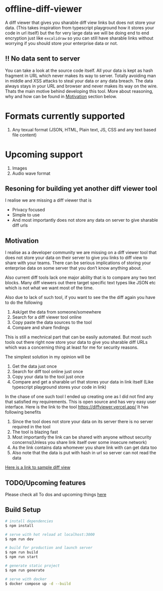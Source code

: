 # offline-diff-viewer

A diff viewer that gives you sharable diff view links but does not store your data. (This takes inspiration from typescript playground how it stores your code in url itself) but the for very large data we will be doing end to end encryption just like `excalidraw` so you can still have sharable links without worrying if you should store your enterprise data or not.

## :bangbang: No data sent to server
You can take a look at the source code itself. All your data is kept as hash fragment in URL which never makes its way to server. Totally avoiding man in middle and XSS attacks to steal your data or any data breach. The data always stays in your URL and browser and never makes its way on the wire. Thats the main motive behind developing this tool. More about reasoning, why and how can be found in [Motivation](#motivation) section below. 

# Formats currently supported

1. Any texual format (JSON, HTML, Plain text, JS, CSS and any text based file content)

# Upcoming support

1. Images
2. Audio wave format

## Resoning for building yet another diff viewer tool

I realise we are missing a diff viewer that is

- Privacy focused
- Simple to use
- And most importantly does not store any data on server to give sharable diff urls

## Motivation

I realise as a developer community we are missing on a diff viewer tool that does not store your data on their server to give you links to diff view to share with your teams.
There can be serious implications of storing your enterprise data on some server that you don’t know anything about.

Also current diff tools lack one major ability that is to compare any two text blocks. Many diff viewers out there target specific text types like JSON etc which is not what we want most of the time.

Also due to lack of such tool, if you want to see the the diff again you have to do the following

1. Ask/get the data from someone/somewhere
2. Search for a diff viewer tool online
3. Copy paste the data sources to the tool
4. Compare and share findings

This is still a mechnical part that can be easily automated. But most such tools out there right now store your data to give you sharable diff URLs which was a concerning thing at least for me for security reasons.

The simplest solution in my opinion will be

1. Get the data just once
2. Search for diff tool online just once
3. Copy your data to the tool just once
4. Compare and get a sharable url that stores your data in link itself (Like typescript playground stores your code in link)

In the chase of one such tool I ended up creating one as I did not find any that satisfied my requirements.
This is open source and has very easy user interface. Here is the link to the tool https://diffviewer.vercel.app/
It has following benefits

1. Since the tool does not store your data on its server there is no server required in the tool
2. The tool is blazing fast
3. Most importantly the link can be shared with anyone without security concerns(Unless you share link itself over some insecure network)
4. As the link contains data whomever you share link with can get data too
5. Also note that the data is put with hash in url so server can not read the data

[Here is a link to sample diff view](https://diffviewer.vercel.app/v2/diff#H4sIAAAAAAAAA61dXZPUuJL9KwQv-3LHUZLr8z6pu2GAaXqGoIkh5u5sbMi2ylaXbRX-6KL6xv3vq5SrGWDIYy_FA_PBKaASSamTmSdT_35aFu3Tfz797z_rJ0_-Tf948uTPpzb78-k_n4h_PP7_1jZt97-1rgz9_J9PX1tX__n0E1zqL9B3hWvcIXcu--wzptK2HPCy-_SBmUr3ujZlVJvusw_nps5MM3z6V1f_lNhaN8fPPmD3_6uzrDFtO3xILBZRPIvW80jIzZ9P6WP_-cc3TJKsSdeNbTu33dIfyxl241yh628btasCKJQ3Ky9N1PTn2CPnm0hsIhkvIzkD9sTYHs3bclXo7GA4Y9IBlSrpHx62xmRR6irGoEv7-H_88qzjSJBJC7IHLdCcNehlX28bkznepMvS6DbTpfm2UUXyiMeqcg-2LHXkmpyx6mLUqJVfn1kkF_GISQvWpJu-afSRN-iZX8PUleW37amyEzxX-8bW3bax_iuXR7BUP_tf_sVfz99sEv4AiUiuIhGvgE1L1qbfdVkik8yTG1vb1H3bpvvMVAFeKLPXUe7uGUtehP_elr3N0L4T62gWiaWMNjGwZsVa80InieWteX_s_ElpGD-XH07wUu3bPjIZ5xImnCBvwnztF8Wvz2YNTFmzprwr9McOejdbtp3RjDFddYJXKvM_eaxc5y8BsNeGFfrQG-wZlt5rb6K5d9yrObBrw9r13pSJNcDR6caVtmacwiE9wWu117n_d279BjaRPe86ms-iVVgwuQRGiRlr1VvTJwbcsRe1_-MOuukK_W3DGv3XJzaqK0xlts5_ww5ctW9ceRz35Svvyxdz8hExWjHB04cbbVtIIBpbJUfG63UB1KrSR5eW5CzO3oTeGu8l5jLCq8WThxvdpMBN_GLqurFpwVh0d4ITZdMPwJhpW8-78NUiCqu0kcgcnjv8yzW6AI5Cpxdtqm3GGPRQ6VQPH0hVYZP-nBtJ0B0bb8gmKQSyh6cOF5kpgYe4LUxz5ByEbgc0U9suBRfSBB8uZ2tPFebRxpsyh0eHpww_W1NmLVyb3633ad82ZutX5p5go2yRn8npPP9ZLSOxHuMKgicLz_wVAhbmvU137bctyQ6EbZU3AZgxzaF5P72mu5WMQTRBAJ7Q6BTdQZ7mUdDDbbI8_fSBXDXm3jRJrUfu19GTI-fLiPg2cQa423jO8NrcIz99XRpbt1Vfdw9MpLf76xOF6lvduUwjgjqN1kkhKc7z15CMltA0njbc6qQB4dF7f1OWhrmD2sOA2sdgj3ZhsTvjLMVxtPTnaOljCYmctuQZwztXVeAOunJVwoV7XRrAO6Ur_RA2XdRz1kwLXxci2syIImyQy5Y8RbimswDiiDf0hx0MFxvt9o_4ThX7c-_UpbfGu24fF8WIe0ueIFyUFvmHF7pmN5vOA1iq0nuEyrTAmPGYdR5ojljMRpip5MnBC6trcHBudbP1X5Txc-2AVqrtm3vjg4h6Z5A_uBkhB0vvBDzXFqt1tEGOQPLk4NpvEsS0rwofFTTM4uzSAa1VYvPSJcaz6-huf9Z1tFhEfo2Ivy3RtSp5knDb6cbbBDbcS308sHFrWwyoU52tj3tIsMf528wfG7EMQfiIQTxP-MNfQ8icy1LvTMms0TEZ0L3KnP_ZutLNznRnHSPvDfzlKhaUpIPHiGcMF2SCsSAeDxm8fmt2jF_YPeIfVGbazNxHaX3WxltJymRFdBktkFGILxxA6sf_3XeNYShQmZ3gRpkkcAT-DpoW1Ul_ijytE_MohmvEc4SfLfJ0l7osdPVta7ZJAFvVGk_kDIgbpgV1dIDm8xAICRg6xDxBeG_rDNyoF54PVZZhCAc9oN0p-eP_AVdo3C3EfmmWnqB6gwRanpjnCG8NcAlXugH8oElPcK_SCqXmpm01Ch02xN3ikSA1BjkE1-ToHro21d57ZjYbvHvE7ymTZdq9aVr3k4_k69xE2wbaN0q4Kd8TU0bBGypRjBTzxOGt6-8tSmnl_qQw4V6jA3hQOv3Q28Z0hW3pV57lxSmEkLNF5P0ePlM8eaAqCm_R62OdOeZEpWUAPyqduP7M20iEhFz4F3LcMc8YnnlSh3zdW5ebhjMlawb0OKVaNMnfrXzYKmbhTIklPE88Z_AkqEaViNuCzXW3LWEPPhwySel4PjfNOSyjlfcMwm8zZAjPFK5sY8sS1L2ujc0LNn5IdydYzBT5gtL__ujcTMzbe4PoQppvIlT7inmu8EI3dscbdaO7Y2sZ7pNXAyqE6vemrs-rrYiFv1QXxE5H_ADPFC5dAosQL1yWuLL7tjVJPqBCKorwvj8cWqypliKpmLJEVeM5TxJe-y3SZijp80wfMi4c8iSOQBGrru86l9qu03wpZeLxkaFsTEZJ5N3mPFH4wxR99sXX-PoE6cZvoyNTSjnuTrCYTyykjIWtVGYVK0qRCIEyCnOeLrzRXWMfLOKnrm0dw0_3SQDFgjJY_pvpDOUVJqQa_fHxjG4ZR2t0guY8O3jp_wTvp4BDMKblbqCiCqBYqrYkun22d_MbTvi7Zx1toFiBJwY3xkdnLVidF96n2zqnIIEhdPlfnxAr1brcoULKpBCPtAp-34WMMArF5zxTuMgazxXAbfTSNY1N2IKrLh5xsVb7wnUu6VMcj09cs3hFNWS_bqSbgZ6CJw0vKbpBvs_1LScvyQIoNspzhpxKyuel6sTSe3Pv--J5tEYB0pxnDpcm3YGU8DNX66JnzEmyARVabd3H2hzOcxAxuTry5P5UreCZ4hnDM5vuwOK8a3qg_sm6EyySz7P2CRcYTUyZLEIRQlA2aAP3HM8drnWKMt3Py4rVnBnCRKpEX2ciysxZB2guhuXxxHuFLqUFUC24DIRD702S_HTpWNVZc_AfSAgX2SSqOuEQUdlYrkJea40CiQXPHt4VJtF9CejDM5d53sYqZ7ITLIyqvUP_fn7n_XZIm-CE1oInDX98mfP9W0Kr6Vxl-m-bcUxOsNgqv0xAOjfRXxNVFX7PzUhPAg3iWcMbksCRkg-4hUIzbHXfeUjkwV-fVwsnmeYi5LMELN8teMLw2vrvjTLclPNgDk6ZDKgo_h_5kYnSmA3VkOlaXaGIYsEThrcjodFtZQ7-VDAuoR1QYVXrKZ7WgHRPzArHC-J1lMlaIoe94EnCW5cWBu85k-mCSz12ARR3qm87z7yrqDtP5OiNCbLNGSWzkEWgGNFksFz0vE3ddmu_-Iv9nNOZR1zsVGbuPUHsvLM4NwtEvk7Eoe46Q1HFgqcM721Zma6DkXljbMsYdsgHVJSqO9gOl8ImSlKpFLYI9WQJb1meMNwQM4N1Cd22TAW2SgZUVGrQC4-k6yYeKjH35hAX8mbNkQdc8uTheWNQPsh2R9Ji3X_bLlM94qIOcujUdA7lhSau1tp7dgpuiT-gPbjk-cOtbQ0KKt57_8YJttpDAIVTaenZb6LrHfCAE24qT1Yl6VLXsY8CkT08iXhnqwo59EvD5FG6xGixV-3uuB-_mMZWhnKq_iitiNsh8rDkycP7BtVb3rsmY5Oqh8OAig8qO9ZZ3QI6NEUZSNaQsnukfLTk-cMf_Ug6NX1tuIacY6XT0qOiUW3h9j_tG5D0nhQYrUmBOgv9EXNoEM8brnUDtWeUE0-Z_PBuN6CiVd60xrPWzOqzAglPvRcLUm7CvMmSJw2_-N8K1StfeM7GBUZ3eQBFpw6e2yF3PZZ49PEdeQCi3VC4sOS5wjXlb4Ah3lGTKIbN1e2qTx8Qvdr64DdxbnfW4khBQgxJFbARZ8AzheeVQXrAF_7_2Tjc5AMq7lXR52aQmaB8ycQIiWg3yQLX_naFeeIlTxaeef4MVuu1qRntpndv9YM4qLTw59CZmpojzlol760H1aZEHmHFE4Tbom_oVEMhXbO1HVNnafMBFR_9tmtJ9LjX9TnqM0-7Z94hRLAuseKZwS_abwF_naM-vWeaehI5x5ANqDg-5rRGii2jfGdG7VKz0HgoYMJkhboh7i0IZd94mGEIfkE8Jh7UvC009nQTcj8nbSDdrDAqX_EU4ZVDVXFPxFOOIdgqgHJGJSPdlT4kOlNItxAhH0zkDTHRFZA6jjC3301mdmyWYXd_gqVQRx__ukPQmZy1Rp6GSgrzNvNojS7WFc8TfKxd9TVKazWm-Cp_9wUpPcFSqvo4prCd6LgFEbn1wFCRVTxd8F_aQPFZ31QkIGTihiR5xGUc8lvt3p0djw_5rRlptlbQLJ48PDP1EbgGT1FrmzHOwV9IAZVzVfn1snvY6jpBCy2jsFCSunLQ7briWcONzuu-4g36bbu1JbdIlRtQuVB6vy_R7TqtGrH2QSqJoYkNwdPE04WXfbVtLDhNz1OXfNucwnhILif0Vk8UnXnOLdehbARzj2ueMTxD_a6XVF9lNU3JgMqV2lLk3Zy7OKdtFq2iNWILa54tPM9Qe4duyiNnjEkHVK5VadvuJ09Vvec-1yJPuCnMo2sJKQLXPFF4YVyDkt433s0y5by8IkxuVGb88lhHtb3jeXdRUNyH62iJYog1zxYumsy2dyAtrI8l0_iuO8KkVn07UmudkuQRoYpHS4M72tY8V3jmGlSVfEc8nNOiZt2AykQddeEcSYXZfMIIyabsm2cHYraMFoj2rAFDcAfcS-QOpmFUGN0-gDJVe1NH1n337pIxmRFyIsgKnhFc24cHRN7eNK7PSnfPHJjd_hGXmfJb7OianUFebWRdfFgqFhGFCnhZeC7wukctUTfpq_LecBmRskptgKU5Na1peGimJa0o17uMVmOp-TXiA3WNFumivPdxDaf40QMqxwqs47HCasiMSkpcI0vAWAXdZMCQn03DiQAPW8JkrvYJSouOG0EqpTVtsQWyYcNf_1ee2NdQXPG-sO2O42fpYUBloVJdRTrl-x0mqkXWpDUnz7xCN8yG5wCv0kInDtCz10Rb0sbtv22SLR9xadU2QxNWRteHyiKbGTVCSUQ2N_z9P6K2emNSdtxSsQ-gvFPUNHt2US7oXjxtphYo2N-w4W__d7oujiBk-5c1JKFg7pmHAZU7v9ea3NFcH5N29v5c_Qt1fFKQPcP6lw3PBC4bm1tYQ73y1z1bwk_SAZWlqhOUhB8jAoHVDKJzlM3ZAO1iTzNRwBK91sfEcck2XQ6orNSHXtdd6n_tmQkq4mendDykBRueFlz4fYLKWG_Nl8rnzw1qCJO1J2k--ORLpaMMjTo8qXzlbxx0b24AF3CZu_9yKtTXnlp_1ab7ORs4BFC6QXrpfyc0OGFKYxCpFYkNUPIdOjc0b8lVukUNTyTPNDXbQ9glj7jcK5fVbkeV-9ruLD9cbloouho6a0i8CMODDSgr-L9xEI7-qruCDa3rAMoPk2O3abcrCZvj0NAloPxXzHjG8KvD9K3uXPuQPhyZumOtP31ANv5Y-a_8kV-saXfTLIy-mfmz9bhUf9b_8_QfTxt2bmMM2gZeVabMUPu-0dQfzbCHdkBnP2R-XmhmXS-iUGqAQxtB9vfFVzz0b31rQarFJRGaEyyU_2akmTs7J7IKWmBK9MB5BAJwvNvdEcZFut3rhuNFbfWIS7VvSNh4DgOP1yHFM5cR7NyfA0dBOZ4c2UPqf86x59WAxkr739UzvtqmZ9fxN9Fy41krHCXFb7g3pkM5xSYU5DrO9-2TTx-Yq2CQa3Rnz1Sfel8eyzCJScbIn0swYuHnvuxw29e9YXedjyQCulCd21OKMUofznJ61Ge8CV0q0QIO_QIN1b-6JjENkG2_JY7NBLF1E8ClOvj7dpCPnJ3P9oyCgnLvIiRuMwQauTJHzrvjfZ1pA7hSmQ_-EvfxBwgZveteDRwJhrMSMPIbAwfn3aS_Vbbl5uZV3gSPrj3rs_Vu2HZnGkW0aLEODYd4QM4cSH2u-vIeFR6ujbnnckDk7jy4UW3XZ9aFMUZnamO8A6cAg_LacKwHGF9040MFVI28KrS_a5gwo0oHVKs7XSZ9dfasZ6qqztdhvCYk53MwfuX6CIf-3Oj0RcP1DewqneYeTSYJTcd6djcRKdL9SYIlOwEyw5e6Bso_Ep65PeMVkrsBTdW-b8y9K_tz-o9JxrgYpjHJOZyUBbq8bjUWKbzwjplLb7V5ALO_OrzOHSIjaBQBuTkSLkGWOgfjFcIM2h5VutInV7rPWQVgWqXpgJvxtoFJp2gzD-NKBF1HMAiMQdj-aodntDmuWdLuCduq3D5UPvQ_j_-Q1CI0f45UIuWMP0PPK-LCiKe6mh2YZaoA5mrvSHLhA9pzpRabQT4bjwn_JBhKe2tKf-nDEUbPD7ZmLqKW-m7agtRLYbCZj2VPU3--u2Dk18gvEfYMMegkeqYrq4HTftWYUtfMGmV2QO2kRZpQnJBRSBaPZO5isOd-8xFniTr4LywbSDhN2J3K6_5M6XnIqpJsREAvgMre_uooUVr10mh2Do5OArhTnXaJRp5g4sMJ0YbibzFS-RIgp3DRZw3wBK9NnnMaOb9pCCyVbpGkedK6-EsnTKSl4T7fuTIvGuo9QfmeK703JWdNng5opR5slVi0OFOzI8slPdIBx2gK0GB86Vk-kpb6YLrj7tBkP6D1lDGnE-Rj3pUtJDk12OEggdjqrfN_hE0Bebv035hbnSYJoFN3zlU_QG9FTYTzTbSgFBacuQQaCS9dbbdwFPJzm7GCuMQEcK-SvqX5Ce3BGHSMpuWFKY9AqUZPs-EgBQko9pXu0FiIY_WVLP1z6pYN6AeVFjbVuesam_RQSz9lZtFsfcqOjE3IAhfQz42uISn1XDv7aoN-MU08zU8faEbmiY8FDlIOnQ5UqoQzQmc837kqaOQKDB10s3VcmJrmA9qqwh1osOb24JodIglj3fpDPTn8gP2rAgwfeK395VqjA3Vp6u6BrYwlA9r5iOi8NIJ3d-S-F9Ec0YQ5uFZf6qZC9O1W1_mBc3ZFO6C9Mh91hcWyE1pRZiHwIcGPgDEdMOfa1jXwCd4TFq6qODVWcoJ_bMdQMIiO0UiqBzw84rfTHWwY8ofC1jkTNSTlCT4onaSU6Yn0WbXKxZouJNLOwpkXAiUUOtMWsOhfJZlhCyrlCf6oSqzGmFZ7DWOlwrQYCu_g-ylgzoquQdb02rPxih2yshvQozqYpPYE5NyXvUi7EGZoLmGgCvKlv6O6ww2NsmYScfdVAB_U0flfZeHgrwm2-CVZUYPnSD47BozunTU0zhPwbccVV7vUQ2KmMpOZtDov6bsJN6kIsR1y1wJQuReUswJKs-va5gVzl-a7AAqhctsVfcILZ8eSBnKYPbLB0zPnYBLbRWVL4KbDbHC2kVgnj7iQ6mDb9PsTvcPQvziihVnBtDVoC3pBKnE0w-fZf13UXe9qbgB_pgdYxMrUuc7yHzB5bb2mafUregcGLxLP3S6PnopCqYzmnk9KEsLEXO11lxZn9ziFJyTjYfwsns0IUm-_6Nrcgyvnt7ToTFO6mnFsd-7TB8RC2bozKPE2KVwIoTc1D2J-DWT0V2P0-p1jI7u0I0ws_SId9_pcYzzF8aszo8w1nHcMjKFp2xq_KaCbmgbGcfO2k0dcrPwKtZ3OG43eIpp2lsK-W9NLI3AGfwzmvF8FAQi6gtyuZacFpwMq1urenxXXILnFtIwcSRNmNIpfxjgjBybe6KbzBBk4iNdUHSk5EleVJ5imM9qkNDRN_ABfIpqgEpxHcZiLNdJtF4MJje912RWoVvxed5Xrc8b3HQ4nWGhVGdP16KmbKYosak-ZUWV1AaM8QOZuSVAF4iJ6Pqa2teu4N2La_K9PiMSHe2E825kzuMXycUARsTtYJAJlPO80UBro1pAP4BpwqvYEi1Rt_c-PPm46Oq8xTHomceAcVSAkmLHyqrWZA7vvRu85PYmtCBOZquDTphO1JOQfNhGlVKEtaOP9Vpp6h4op_qSxfRFOD6gwqk0tJVyoXpSe3zJNod58eBkCvm86B9HezbHp4PNRV56pc7suJYxGNk5ze1Or4uuhV2Iz9sIpeEjqeaXrHj7M-JKmGRrmAjbFgIqcItnqvFkR5Bt84LehwAk_6APyj56YG1jPuyGxKjtFJq1OsCjUod86lLAbrU_607Qgefd6ZBYykgRSTzHSr9_W7pCxioV2QIVVhxjUJka7PmbhuTIfBeJHJkGb8VvXwifLnmf02hWT0WrMgIo7ldKbdGUJvN00QjSj1E-IMuZQpw443rO-TC1irzc6ZycwZVUAxe5HzdQMHm42DxEG9HIx6Jegt0DR2Jjbjqp3THyRtQMqypH7aHxS9WIRukAXY52tAryicOWSBFhyoDYB9twMqKhG-icnRX2LQY5OOWE44kKiybQ6hQ8tFX1D87yY9q8yfcRFrbLKPZxdp6QiZXinbB1jcXAMZkm9Km0LjHqvbcdrSezhBAunqqOPttJzu_RCH5jYEEf9zi332tgSTgWl6N0w-boyGVCxV9qh6HxiEDtbhn23wp27c-DgvM_Gc7EuTeW_dJYzvKdJHnHxQbVFT85hCwfGjHoG0gXPSKwJo1iQ5Lq4NyV02temsIyD0zvCRKP87wkih2kyjNAu4GO9BZRhgFLrtUW07XeXGzYTtLsfUNGO3z6TXs5dh5CVUsQSDpYTIBt07UzdaPSU10vdtuwY_iKAolMpiuqmvXxFs2b9D_LZME_HJ0uGoA60UtJNytE22wZQ9KqvUbJ70rNKsyAoCb2hcNisABnvd0MXJWLVOn1-b0vu-c-u8u454OLekwPUGTrGRamiH1Koiwhm8AXoePhliFogr-50jXzbXfvpA-Kgij4Zm8M2jZaKaE7hD92t37nzLmrboSGat4UGz2Dp9gSLj6GPN4fjSSbMlgsjDOldbTitbA7G_71B0dwzw3Xu7jMPieMPGQ0cuPU66OrhEEMBJlD_7vd13dk71Cbu79u6KzTrt--bvz4hHv6S0J0tWCDiI8Ye0o1nvHVvvvJmXycc_b2py4zJNu7zEyxnU2bRTuz0mocpH5JWDfIfULUszc7fKRlIzr3U9G4Sd5iKAZXiM7Ujm0SdsA_XsxAW0dvA39tzc6tLC2bl3dLIKE6N3gZQShXuJ3DLTmDbQYKxidaUCoYVPtDWeqW74ognL1y5vunYNxPS9ATLWN1ZPdJ8PKkqFtE0zdnI6zAx8BMvTelgWPSW5IvftqdoCJNz1epygmMYDfIoQ0KqdBIMw0UCr3n5mAelTd-6Q9JzU4ySZkDlQhVpvJydnV4MISsps9DiCDC8NTTR4TEsVaW_-iaf09T0EZdLlTba5m3omfzu3Bw9I7cJRTC4QihqfecaVKnU1b5lK7BdeoLlSplyr-EBGhNnSEnyxkC9oc9GDcfhwXZIVS_qynETDXc6gHKtjG66glpaQWg06UlGKqksR17ugd25tm1RKa_hRoFWuYfkRvlf36NHC6cNMKIyFwmEY9hoAx56uGxg39B703Z7T2wYR3A4wVI_qpnO89NxPOgwlqNMG-XkUB7hF9Ow_TblXQBlMqqXmcbg6NQsQhc4FP9IQOBe6qNBid-jP-bsy5_tgNKARpgunabOnIUZMnEYawqLxGioO1qaMMaIcdB3YYxRIzNFg5m22x8w1ow6i2mOkRh5h2MO3lh7qf21gSRnZr933FyzIhtQSX2rcN7cWPA9dHAEDw2fuRIz0KnWFkib8LMtHfO-kN4SJreqPqLywpShX9RMPLzCM3L-way5K9fATOKVDuMeLKcDTNNPH5C5ovxKeA0zrb_3ulnTuyIkP4fT8-YzPjp4XlWomfjW9Q_MYHDTEiaLUbHphGdKZXiqXc5nEXylNJ7xvvmWRv-jxfndNDVjSntPmLR-SajJodJUOTHIr00QA8fhOQcSA8NwJwZPjtEIXdQAZVviywxPywZU3v3Ah1eXwyhNEUaZwR3He-qLEj9jVZYHxz2ZpJMTLHefZhyf0-1JFIdmfC0ieIAE6vf-mvv_rexIAgXm7mnbAZWlOhQusjVHPCfeo8Ta4jAfdAP3HJps2Cd4edJCVwk7uZlW6PETspr2LOGUlZoJiniCqnEBE3KoyUbjN5QuMq7WkGgPyVqRFd_tq8PsFGrDhUl5ELY9rywclvD8I1vfNoYw6VSt23EN3GjP6mx4e5l-wCgHuIFfzVfvaHydJugzvy2Yc1M3Ayr39PR8W2QOBdQT6AFlrWneCD2YjYWKc94kf_1DbUjXWd0xk-jT6gTLD94km5nwFA8IRUf7HlahYiJirOCJgT23utE_wQYBEtJyW649BFA2KklS2PU97e6ZbcKFul5EnwbRDiMZy6J9TW7n6T-f_kZDc2tdPnnn9_swrfERuirobetsQP7zf73yDBOBowAA)

## TODO/Upcoming features

Please check all To dos and upcoming things [here](https://github.com/technikhil314/offline-diff-viewer/projects/1)

## Build Setup

```bash
# install dependencies
$ npm install

# serve with hot reload at localhost:3000
$ npm run dev

# build for production and launch server
$ npm run build
$ npm run start

# generate static project
$ npm run generate

# serve with docker
$ docker compose up -d --build
```
